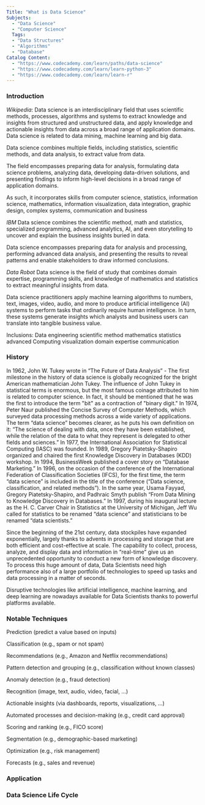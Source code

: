 ```yaml
---
Title: "What is Data Science"
Subjects:
  - "Data Science"
  - "Computer Science"
  Tags:
  - "Data Structures"
  - "Algorithms"
  - "Database"
Catalog Content:
  - "https://www.codecademy.com/learn/paths/data-science"
  - "https://www.codecademy.com/learn/learn-python-3"
  - "https://www.codecademy.com/learn/learn-r"
---
```


### Introduction
*Wikipedia*:
Data science is an interdisciplinary field that uses scientific methods, processes, algorithms and systems to extract knowledge and insights from structured and unstructured data, and apply knowledge and actionable insights from data across a broad range of application domains. Data science is related to data mining, machine learning and big data.

Data science combines multiple fields, including statistics, scientific methods, and data analysis, to extract value from data.

The field encompasses preparing data for analysis, formulating data science problems, analyzing data, developing data-driven solutions, and presenting findings to inform high-level decisions in a broad range of application domains.

As such, it incorporates skills from computer science, statistics, information science, mathematics, information visualization, data integration, graphic design, complex systems, communication and business

*IBM*
Data science combines the scientific method, math and statistics, specialized programming, advanced analytics, AI, and even storytelling to uncover and explain the business insights buried in data.

Data science encompasses preparing data for analysis and processing, performing advanced data analysis, and presenting the results to reveal patterns and enable stakeholders to draw informed conclusions.

*Data Robot*
Data science is the field of study that combines domain expertise, programming skills, and knowledge of mathematics and statistics to extract meaningful insights from data.

Data science practitioners apply machine learning algorithms to numbers, text, images, video, audio, and more to produce artificial intelligence (AI) systems to perform tasks that ordinarily require human intelligence. In turn, these systems generate insights which analysts and business users can translate into tangible business value.

Inclusions:
Data engineering
scientific method
mathematics
statistics
advanced Computing
visualization
domain expertise
communication


### History

In 1962, John W. Tukey wrote in “The Future of Data Analysis” - The first milestone in the history of data science is globally recognized for the bright American mathematician John Tukey. The influence of John Tukey in statistical terms is enormous, but the most famous coinage attributed to him is related to computer science. In fact, it should be mentioned that he was the first to introduce the term "bit" as a contraction of "binary digit."
In 1974, Peter Naur published the Concise Survey of Computer Methods, which surveyed data processing methods across a wide variety of applications. The term “data science” becomes clearer, as he puts his own definition on it: “The science of dealing with data, once they have been established, while the relation of the data to what they represent is delegated to other fields and sciences.”
In 1977, the International Association for Statistical Computing (IASC) was founded.
In 1989, Gregory Piatetsky-Shapiro organized and chaired the first Knowledge Discovery in Databases (KDD) workshop.
In 1994, BusinessWeek published a cover story on “Database Marketing.”
In 1996, on the occasion of the conference of the International Federation of Classification Societies (IFCS), for the first time, the term “data science” is included in the title of the conference (“Data science, classification, and related methods”). In the same year, Usama Fayyad, Gregory Piatetsky-Shapiro, and Padhraic Smyth publish “From Data Mining to Knowledge Discovery in Databases.”
In 1997, during his inaugural lecture as the H. C. Carver Chair in Statistics at the University of Michigan, Jeff Wu called for statistics to be renamed “data science” and statisticians to be renamed “data scientists.”

Since the beginning of the 21st century, data stockpiles have expanded exponentially, largely thanks to advents in processing and storage that are both efficient and cost-effective at scale. The capability to collect, process, analyze, and display data and information in “real-time” give us an unprecedented opportunity to conduct a new form of knowledge discovery. To process this huge amount of data, Data Scientists need high performance also of a large portfolio of technologies to speed up tasks and data processing in a matter of seconds.

Disruptive technologies like artificial intelligence, machine learning, and deep learning are nowadays available for Data Scientists thanks to powerful platforms available.



### Notable Techniques



Prediction (predict a value based on inputs)

Classification (e.g., spam or not spam)

Recommendations (e.g., Amazon and Netflix recommendations)

Pattern detection and grouping (e.g., classification without known classes)

Anomaly detection (e.g., fraud detection)

Recognition (image, text, audio, video, facial, …)

Actionable insights (via dashboards, reports, visualizations, …)

Automated processes and decision-making (e.g., credit card approval)

Scoring and ranking (e.g., FICO score)

Segmentation (e.g., demographic-based marketing)

Optimization (e.g., risk management)

Forecasts (e.g., sales and revenue)

### Application

### Data Science Life Cycle
